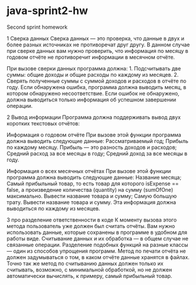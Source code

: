 # java-sprint2-hw
Second sprint homework

1  Сверка данных
   Сверка данных — это проверка, что данные в двух и более разных источниках не противоречат друг другу.
   В данном случае при сверке данных вам нужно проверить, что информация по месяцу в годовом отчёте не противоречит информации в месячном отчёте.

   При вызове сверки данных программа должна:
     1. Подсчитывать две суммы: общие доходы и общие расходы по каждому из месяцев.
     2. Сверять полученные суммы с суммой доходов и расходов в отчёте по году.
     Если обнаружена ошибка, программа должна выводить месяц, в котором обнаружено несоответствие.
     Если ошибок не обнаружено, должна выводиться только информация об успешном завершении операции.

2  Вывод информации
   Программа должна поддерживать вывод двух коротких текстовых отчётов:

   Информация о годовом отчёте
   При вызове этой функции программа должна выводить следующие данные:
   Рассматриваемый год;
   Прибыль по каждому месяцу. Прибыль — это разность доходов и расходов;
   Средний расход за все месяцы в году;
   Средний доход за все месяцы в году.

   Информация о всех месячных отчётах
   При вызове этой функции программа должна выводить следующие данные:
        Название месяца;
        Самый прибыльный товар, то есть товар для которого isExpense == false, а произведение количества (quantity) на сумму (sumOfOne) максимально.
        Вывести название товара и сумму;
        Самую большую трату. Вывести название товара и сумму.
   Эта информация должна выводиться по каждому из месяцев.

3  про разделение ответственности в коде
   К моменту вызова этого метода пользователь уже должен был считать отчёты.
   Вам нужно использовать данные, которые сохранены в программе в удобном для работы виде.
   Считывание данных и их обработка — в общем случае не связанные операции.
   Разделение подобных функций на разные классы — один из способов упрощения программ.
   Метод по печати отчёта не должен задумываться о том, в каком отчёте данные хранятся в файлах.
   Точно так же метод по считыванию данных должен только их считывать, возможно, с минимальной обработкой,
   но не должен автоматически вычислять, к примеру, самый прибыльный товар.